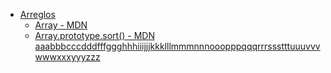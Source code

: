 - [Arreglos](https://curriculum.laboratoria.la/es/topics/javascript/04-arrays)
  - [Array - MDN](https://developer.mozilla.org/es/docs/Web/JavaScript/Reference/Global_Objects/Array/)
  - [Array.prototype.sort() - MDN aaabbbcccdddfffggghhhiiijjjkkklllmmmnnnooopppqqqrrrssstttuuuvvvwwwxxxyyyzzz](https://developer.mozilla.org/es/docs/Web/JavaScript/Reference/Global_Objects/Array/sort)
 
